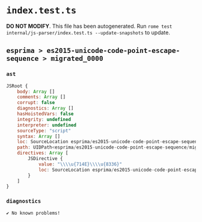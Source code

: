 # `index.test.ts`

**DO NOT MODIFY**. This file has been autogenerated. Run `rome test internal/js-parser/index.test.ts --update-snapshots` to update.

## `esprima > es2015-unicode-code-point-escape-sequence > migrated_0000`

### `ast`

```javascript
JSRoot {
	body: Array []
	comments: Array []
	corrupt: false
	diagnostics: Array []
	hasHoistedVars: false
	integrity: undefined
	interpreter: undefined
	sourceType: "script"
	syntax: Array []
	loc: SourceLocation esprima/es2015-unicode-code-point-escape-sequence/migrated_0000/input.js 1:0-2:0
	path: UIDPath<esprima/es2015-unicode-code-point-escape-sequence/migrated_0000/input.js>
	directives: Array [
		JSDirective {
			value: "\\\\u{714E}\\\\u{8336}"
			loc: SourceLocation esprima/es2015-unicode-code-point-escape-sequence/migrated_0000/input.js 1:0-1:20
		}
	]
}
```

### `diagnostics`

```
✔ No known problems!

```
